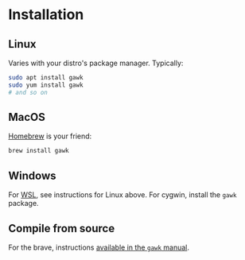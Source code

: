 # Installation

## Linux

Varies with your distro's package manager. Typically:
```sh
sudo apt install gawk
sudo yum install gawk
# and so on
```

## MacOS

[Homebrew][brew] is your friend:
```sh
brew install gawk
```

## Windows

For [WSL][wsl], see instructions for Linux above.
For cygwin, install the `gawk` package.

## Compile from source

For the brave, instructions [available in the `gawk` manual][build].


[build]: https://www.gnu.org/software/gawk/manual/gawk.html#Installation
[wsl]: https://docs.microsoft.com/en-us/windows/wsl/about
[brew]: https://brew.sh/
